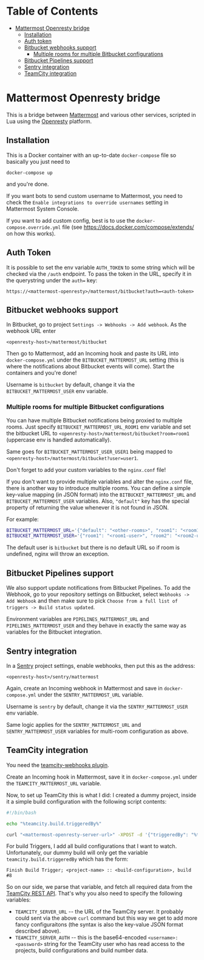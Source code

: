 # Table of Contents

   * [Mattermost Openresty bridge](#mattermost-openresty-bridge)
      * [Installation](#installation)
      * [Auth token](#auth-token)
      * [Bitbucket webhooks support](#bitbucket-webhooks-support)
         * [Multiple rooms for multiple Bitbucket configurations](#multiple-rooms-for-multiple-bitbucket-configurations)
      * [Bitbucket Pipelines support](#bitbucket-pipelines-support)
      * [Sentry integration](#sentry-integration)
      * [TeamCity integration](#teamcity-integration)

# Mattermost Openresty bridge

This is a bridge between [Mattermost](https://openresty.org/en/) and various other services,
scripted in Lua using the [Openresty](https://openresty.org/en/) platform.

## Installation

This is a Docker container with an up-to-date `docker-compose` file so basically you just need to
```
docker-compose up
```
and you're done.

If you want bots to send custom username to Mattermost, you need to check the
`Enable integrations to override usernames` setting in Mattermost System Console.

If you want to add custom config, best is to use the `docker-compose.override.yml` file
(see <https://docs.docker.com/compose/extends/> on how this works).

## Auth Token

It is possible to set the env variable `AUTH_TOKEN` to some string which will be checked
via the `/auth` endpoint. To pass the token in the URL, specify it in the querystring
under the `auth=` key:

```
https://<mattermost-openresty>/mattermost/bitbucket?auth=<auth-token>
```

## Bitbucket webhooks support

In Bitbucket, go to project `Settings -> Webhooks -> Add webhook`. As the webhook URL enter
```
<openresty-host>/mattermost/bitbucket
```
Then go to Mattermost, add an Incoming hook and paste its URL
into `docker-compose.yml` under the `BITBUCKET_MATTERMOST_URL` setting (this is where the notifications
about Bitbucket events will come). Start the containers and you're done!

Username is `bitbucket` by default, change it via the `BITBUCKET_MATTERMOST_USER` env variable.

### Multiple rooms for multiple Bitbucket configurations

You can have multiple Bitbucket notifications being proxied to multiple rooms.
Just specify `BITBUCKET_MATTERMOST_URL_ROOM1` env variable and set the bitbucket
URL to `<openresty-host>/mattermost/bitbucket?room=room1` (uppercase env is handled automatically).

Same goes for `BITBUCKET_MATTERMOST_USER_USER1` being mapped to
`<openresty-host>/mattermost/bitbucket?user=user1`.

Don't forget to add your custom variables to the `nginx.conf` file!

If you don't want to provide multiple variables and alter the `nginx.conf` file, there is another
way to introduce multiple rooms. You can define a simple key-value mapping (in JSON format)
into the `BITBUCKET_MATTERMOST_URL` and `BITBUCKET_MATTERMOST_USER` variables.
Also, `"default"` key has the special property of returning the value whenever it
is not found in JSON.

For example:

```bash
BITBUCKET_MATTERMOST_URL='{"default": "<other-rooms>", "room1": "<room1-url>", "room2": "<room2-url>"}'
BITBUCKET_MATTERMOST_USER='{"room1": "<room1-user>", "room2": "<room2-user>"}'
```

The default user is `bitbucket` but there is no default URL so if room is undefined, nginx
will throw an exception.

## Bitbucket Pipelines support

We also support update notifications from Bitbucket Pipelines. To add the Webhook, go to
your repository settings on Bitbucket, select `Webhooks -> Add Webhook` and then make sure
to pick `Choose from a full list of triggers -> Build status updated`.

Environment variables are `PIPELINES_MATTERMOST_URL` and `PIPELINES_MATTERMOST_USER` and
they behave in exactly the same way as variables for the Bitbucket integration.

## Sentry integration

In a [Sentry](https://sentry.io/welcome/) project settings, enable webhooks, then put this as the address:
```
<openresty-host>/sentry/mattermost
```
Again, create an Incoming webhook in Mattermost and save in `docker-compose.yml` under the
`SENTRY_MATTERMOST_URL` variable.

Username is `sentry` by default, change it via the `SENTRY_MATTERMOST_USER` env variable.

Same logic applies for the `SENTRY_MATTERMOST_URL` and `SENTRY_MATTERMOST_USER` variables
for multi-room configuration as above.


## TeamCity integration

You need the [teamcity-webhooks plugin](https://github.com/evgeny-goldin/teamcity-webhooks).

Create an Incoming hook in Mattermost, save it in `docker-compose.yml` under the
`TEAMCITY_MATTERMOST_URL` variable.

Now, to set up TeamCity this is what I did: I created a dummy project, inside it a simple build
configuration with the following script contents:

```bash
#!/bin/bash

echo "%teamcity.build.triggeredBy%"

curl "<mattermost-openresty-server-url>" -XPOST -d '{"triggeredBy": "%teamcity.build.triggeredBy%"}'
```

For build Triggers, I add all build configurations that I want to watch. Unfortunately, our dummy
build will only get the variable `teamcity.build.triggeredBy` which has the form:
```
Finish Build Trigger; <project-name> :: <build-configuration>, build #8
```

So on our side, we parse that variable, and fetch all required data from the
[TeamCity REST API](https://confluence.jetbrains.com/display/TCD10/REST+API). That's why
you also need to specify the following variables:

* `TEAMCITY_SERVER_URL` -- the URL of the TeamCity server. It probably could sent via the above
  `curl` command but this way we get to add more fancy configuraitons (the syntax is also the
  key-value JSON format described above).
* `TEAMCITY_SERVER_AUTH` -- this is the base64-encoded `<username>:<password>` string for the
  TeamCity user who has read access to the projects, build configurations and build number data.
